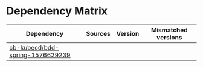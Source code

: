 # Dependency Matrix

Dependency | Sources | Version | Mismatched versions
---------- | ------- | ------- | -------------------
[cb-kubecd/bdd-spring-1576629239](https://github.com/cb-kubecd/bdd-spring-1576629239.git) |  | []() | 
